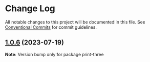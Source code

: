 # Change Log

All notable changes to this project will be documented in this file.
See [Conventional Commits](https://conventionalcommits.org) for commit guidelines.

## [1.0.6](https://github.com/hhhhhello/lerna-test-one/compare/print-three@1.0.5...print-three@1.0.6) (2023-07-19)

**Note:** Version bump only for package print-three
